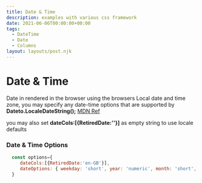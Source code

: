 ```yaml
---
title: Date & Time
description: examples with various css framework
date: 2021-06-06T00:00:00+00:00
tags:
  - DateTime
  - Date
  - Columns
layout: layouts/post.njk
---
```


# Date & Time

Date in rendered in the browser using the browsers Local date and time zone, you may specify any date-time  options that are supported by <strong>Dateto.LocaleDateString();</strong> [MDN Ref](https://developer.mozilla.org/en-US/docs/Web/JavaScript/Reference/Global_Objects/Date/toLocaleDateString)

you may also set <strong> dateCols:[{RetiredDate:''}]</strong> as empty string to use locale defaults


### Date & Time Options
 ```js
   const options={
      dateCols:[{RetiredDate:'en-GB'}],
      dateOptions: { weekday: 'short', year: 'numeric', month: 'short', day: 'numeric' },
   }

 ```


